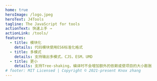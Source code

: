 ```yaml
---
home: true
heroImage: /logo.jpeg
heroText: J4Tools
tagline: The JavaScript for tools
actionText: 快速上手 →
actionLink: /tools/
features:
  - title: 模块化
    details: 代码模块使用ES6标准化格式
  - title: 多模式
    details: 支持输出多模式，CJS，ESM，UMD
  - title: 更小
    details: 支持Tree-shaking，编译时不会增加额外的依赖或使项目的大小膨胀
# footer: MIT Licensed | Copyright © 2021-present Knox zhang
---
```


<SiteFooter/>

